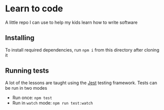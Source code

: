 # Learn to code

A little repo I can use to help my kids learn how to write software

## Installing

To install required dependencies, run `npm i` from this directory after cloning it

## Running tests

A lot of the lessons are taught using the [Jest](https://jestjs.io/) testing framework.
Tests can be run in two modes

- Run once: `npm test`
- Run in `watch` mode: `npm run test:watch`
